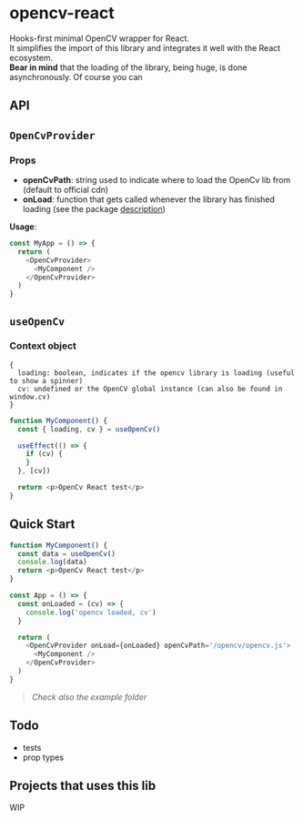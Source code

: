# opencv-react

<div id="description" />

Hooks-first minimal OpenCV wrapper for React.<br/>
It simplifies the import of this library and integrates it well with the React ecosystem.<br />
**Bear in mind** that the loading of the library, being huge, is done asynchronously. Of course you can

## API

## `OpenCvProvider`

### Props

- **openCvPath**: string used to indicate where to load the OpenCv lib from (default to official cdn)
- **onLoad**: function that gets called whenever the library has finished loading (see the package [description](#description))

**Usage**:

```js
const MyApp = () => {
  return (
    <OpenCvProvider>
      <MyComponent />
    </OpenCvProvider>
  )
}
```

## `useOpenCv`

### Context object

```
{
  loading: boolean, indicates if the opencv library is loading (useful to show a spinner)
  cv: undefined or the OpenCV global instance (can also be found in window.cv)
}
```

```js
function MyComponent() {
  const { loading, cv } = useOpenCv()

  useEffect(() => {
    if (cv) {
    }
  }, [cv])

  return <p>OpenCv React test</p>
}
```

## Quick Start

```javascript
function MyComponent() {
  const data = useOpenCv()
  console.log(data)
  return <p>OpenCv React test</p>
}

const App = () => {
  const onLoaded = (cv) => {
    console.log('opencv loaded, cv')
  }

  return (
    <OpenCvProvider onLoad={onLoaded} openCvPath='/opencv/opencv.js'>
      <MyComponent />
    </OpenCvProvider>
  )
}
```

> _Check also the example folder_

## Todo

- tests
- prop types

## Projects that uses this lib

WIP
